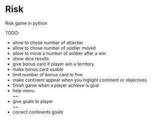 # Risk
Risk game in python

TODO:
<ul>
<li>allow to chose number of attacker</li>
<li>allow to chose number of soldier moved</li>
<li>allow to move a number of soldier after a win</li>
<li>show dice results</li>
<li>give bonus card if player win a territory</li>
<li>make bonus card usable</li>
<li>limit number of bonus card to five</li>
<li>make continent appear when you higlight continent or objectives</li>
<li>finish game when a player achieve is goal</li>
<li>help menu</li>
~~<li>give goals to player</li>~~
<li>correct continents goals</li>
</ul>
